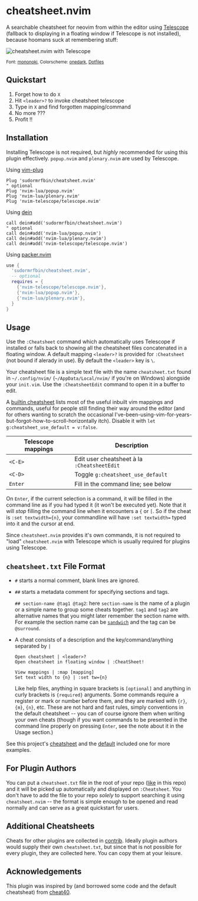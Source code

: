 # cheatsheet.nvim

A searchable cheatsheet for neovim from within the editor using
[Telescope](https://github.com/nvim-telescope/telescope.nvim)
(fallback to displaying in a floating window if Telescope is not
installed), because hoomans suck at remembering stuff:

![cheatsheet.nvim with Telescope](https://user-images.githubusercontent.com/23398472/120632733-e6191f80-c486-11eb-90d6-e26bacf83c20.png)

<sup>Font: [mononoki](https://madmalik.github.io/mononoki/), Colorscheme: [onedark](https://github.com/joshdick/onedark.vim), [Dotfiles](https://github.com/sudormrfbin/dotfiles2)</sup>

## Quickstart

1. Forget how to do `X`
2. Hit `<leader>?` to invoke cheatsheet telescope
3. Type in `X` and find forgotten mapping/command
4. No more ???
5. Profit !!

## Installation

Installing Telescope is not required, but *highly* recommended for
using this plugin effectively. `popup.nvim` and `plenary.nvim`
are used by Telescope.

Using [vim-plug](https://github.com/junegunn/vim-plug)

```viml
Plug 'sudormrfbin/cheatsheet.nvim'
" optional
Plug 'nvim-lua/popup.nvim'
Plug 'nvim-lua/plenary.nvim'
Plug 'nvim-telescope/telescope.nvim'
```

Using [dein](https://github.com/Shougo/dein.vim)

```viml
call dein#add('sudormrfbin/cheatsheet.nvim')
" optional
call dein#add('nvim-lua/popup.nvim')
call dein#add('nvim-lua/plenary.nvim')
call dein#add('nvim-telescope/telescope.nvim')
```
Using [packer.nvim](https://github.com/wbthomason/packer.nvim)

```lua
use {
  'sudormrfbin/cheatsheet.nvim',
  -- optional
  requires = {
    {'nvim-telescope/telescope.nvim'},
    {'nvim-lua/popup.nvim'},
    {'nvim-lua/plenary.nvim'},
  }
}
```

## Usage

Use the `:Cheatsheet` command which automatically uses Telescope if installed
or falls back to showing all the cheatsheet files concatenated in a floating
window. A default mapping `<leader>?` is provided for `:Cheatsheet` 
(not bound if alerady in use). By default the `<leader>` key is `\`.

Your cheatsheet file is a simple text file with the name `cheatsheet.txt` found in
`~/.config/nvim/` (`~/AppData/Local/nvim/` if you're on Windows) alongside your
`init.vim`. Use the `:CheatsheetEdit` command to open it in a buffer to edit.

A [builtin cheatsheet](./doc/cheatsheet-default.txt) lists most of the useful
inbuilt vim mappings and commands, useful for people still finding their way
around the editor (and for others wanting to scratch the occasional
I've-been-using-vim-for-years-but-forgot-how-to-scroll-horizontally itch).
Disable it with `let g:cheatsheet_use_default = v:false`.

| Telescope mappings | Description                                 |
| ---                | ---                                         |
| `<C-E>`            | Edit user cheatsheet à la `:CheatsheetEdit` |
| `<C-D>`            | Toggle `g:cheatsheet_use_default`           |
| `Enter`            | Fill in the command line; see below         |

On `Enter`, if the current selection is a command, it will be filled
in the command line as if you had typed it (it won't be executed yet).
Note that it will *stop* filling the command line when it encounters a `{`
or `[`. So if the cheat is `:set textwidth={n}`, your commandline will
have `:set textwidth=` typed into it and the cursor at end.

Since `cheatsheet.nvim` provides it's own commands,  it is not required to
"load" `cheatsheet.nvim` with Telescope which is usually required for plugins
using Telescope.

## `cheatsheet.txt` File Format

- `#` starts a normal comment, blank lines are ignored.
- `##` starts a metadata comment for specifying sections and tags.

    `## section-name @tag1 @tag2`: here `section-name` is the name of a plugin
    or a simple name to group some cheats together. `tag1` and `tag2` are alternative
    names that you might later remember the section name with. For example the section
    name can be [`sandwich`](https://github.com/machakann/vim-sandwich) and the tag
    can be `@surround`.

- A cheat consists of a description and the key/command/anything separated by `|`

    ```
    Open cheatsheet | <leader>?
    Open cheatsheet in floating window | :CheatSheet!

    View mappings | :map [mapping]
    Set text width to {n} | :set tw={n}
    ```

    Like help files, anything in square brackets is `[optional]` and anything
    in curly brackets is `{required}` arguments. Some commands require a
    register or mark or number before them, and they are marked with `{r}`,
    `{m}`, `{n}`, etc. These are not hard and fast rules, simply conventions in
    the default cheatsheet -- you can of course ignore them when writing your
    own cheats (though if you want commands to be presented in the command line
    properly on pressing `Enter`, see the note about it in the Usage section.)

See this project's [cheatsheet](./cheatsheet.txt) and the
[default](./doc/cheatsheet-default.txt) included one for more examples.

## For Plugin Authors

You can put a `cheatsheet.txt` file in the root of your repo
([like](./cheatsheet.txt) in this repo) and it will be picked up automatically
and displayed on `:Cheatsheet`.  You don't have to add the file to your repo
*solely* to support searching it using `cheatsheet.nvim` -- the format is
simple enough to be opened and read normally and can serve as a great
quickstart for users.

## Additional Cheatsheets

Cheats for other plugins are collected in [contrib](./contrib/cheatsheet.txt). Ideally
plugin authors would supply their own `cheatsheet.txt`, but since
that is not possible for every plugin, they are collected here.
You can copy them at your leisure.

## Acknowledgements

This plugin was inspired by (and borrowed some code and the default cheatsheat)
from [cheat40](https://github.com/lifepillar/vim-cheat40).
